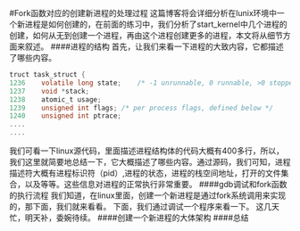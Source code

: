 #Fork函数对应的创建新进程的处理过程
这篇博客将会详细分析在lunix环境中一个新进程是如何创建的，在前面的练习中，我们分析了start_kernel中几个进程的创建，如何从无到创建一个进程，再由这个进程创建更多的进程，本文将从细节方面来叙述。
####进程的结构
首先，让我们来看一下进程的大致内容，它都描述了哪些内容。
``` C
truct task_struct {
1236	volatile long state;	/* -1 unrunnable, 0 runnable, >0 stopped */
1237	void *stack;
1238	atomic_t usage;
1239	unsigned int flags;	/* per process flags, defined below */
1240	unsigned int ptrace;
....
....
```
我们可看一下linux源代码，里面描述进程结构体的代码大概有400多行，所以，我们这里就简要地总结一下，它大概描述了哪些内容。通过源码，我们可知，进程描述符大概有进程标识符（pid）,进程的状态，进程的栈空间地址，打开的文件集合，以及等等。这些信息对进程的正常执行非常重要。
####gdb调试和fork函数的执行流程
我们知道，在linux里面，创建一个新进程是通过fork系统调用来实现的，那下面，我们就来看看。
下面，我们通过调试一个程序来看一下。
这几天忙，明天补，委婉待续。
####创建一个新进程的大体架构
####总结
